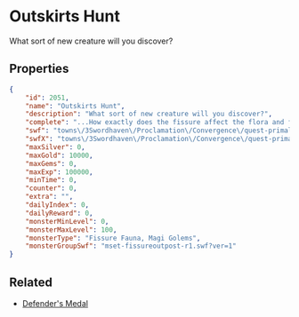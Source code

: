 # Outskirts Hunt

What sort of new creature will you discover?

## Properties

```json
{
    "id": 2051,
    "name": "Outskirts Hunt",
    "description": "What sort of new creature will you discover?",
    "complete": "...How exactly does the fissure affect the flora and fauna?!",
    "swf": "towns\/3Swordhaven\/Proclamation\/Convergence\/quest-primaltog.swf",
    "swfX": "towns\/3Swordhaven\/Proclamation\/Convergence\/quest-primaltog-x.swf",
    "maxSilver": 0,
    "maxGold": 10000,
    "maxGems": 0,
    "maxExp": 100000,
    "minTime": 0,
    "counter": 0,
    "extra": "",
    "dailyIndex": 0,
    "dailyReward": 0,
    "monsterMinLevel": 0,
    "monsterMaxLevel": 100,
    "monsterType": "Fissure Fauna, Magi Golems",
    "monsterGroupSwf": "mset-fissureoutpost-r1.swf?ver=1"
}
```

## Related

- [Defender's Medal](../items/495-defender-s-medal.md)

